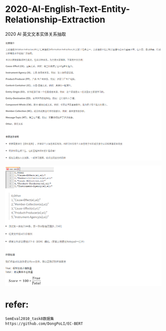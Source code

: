 # 2020-AI-English-Text-Entity-Relationship-Extraction
2020 AI  英文文本实体关系抽取

![/image](/data/image/rule_0.png)

![/image](/data/image/rule_1.png)

# refer:
    SemEval2010_task8数据集
    https://github.com/DongPoLI/EC-BERT